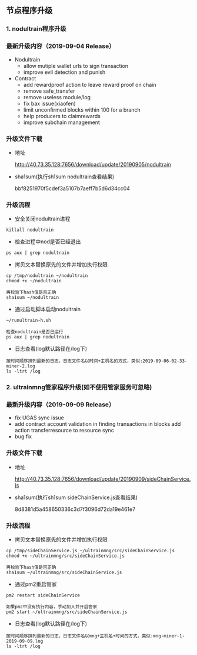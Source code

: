 ## 节点程序升级


### 1. nodultrain程序升级

### 最新升级内容（2019-09-04 Release）

* Nodultrain
    * allow mutiple wallet urls to sign transaction
    * improve evil detection and punish
* Contract
    * add rewardproof action to leave reward proof on chain
    * remove safe_transfer
    * remove useless module/log
    * fix bax issue(xiaofen)
    * limit unconfirmed blocks within 100 for a branch
    * help producers to claimrewards
    * improve subchain management


### 升级文件下载

* 地址
    
    http://40.73.35.128:7656/download/update/20190905/nodultrain
    
* sha1sum(执行sh1sum nodultrain查看结果)

    bbf8251970f5cdef3a5107b7aeff7b5d6d34cc04
    
 

### 升级流程

* 安全关闭nodultrain进程

```text
killall nodultrain
```

* 检查进程中nod是否已经退出

```text
ps aux | grep nodultrain
```

* 拷贝文本替换原先的文件并增加执行权限

```text
cp /tmp/nodultrain ~/nodultrain
chmod +x ~/nodultrain

再校验下hash值是否正确
sha1sum ~/nodultrain
```

* 通过启动脚本启动nodultrain
```text
~/runultrain-h.sh

检查nodultrain是否已运行
ps aux | grep nodultrain
```

* 日志查看(log默认路径在/log下)

```text
按时间顺序排列最新的日志，日志文件名以时间+主机名的方式，类似:2019-09-06-02-33-miner-2.log
ls -ltrt /log
```


### 2. ultrainmng管家程序升级(如不使用管家服务可忽略)

### 最新升级内容（2019-09-09 Release）

* fix UGAS sync issue
* add contract account validation in finding transactions in blocks
add action transferresource to resource sync
* bug fix

### 升级文件下载

* 地址
    
    http://40.73.35.128:7656/download/update/20190909/sideChainService.js
    
* sha1sum(执行sh1sum sideChainService.js查看结果)

    8d8381d5a458650336c3d7f3096d72da19e461e7


### 升级流程


* 拷贝文本替换原先的文件并增加执行权限

```text
cp /tmp/sideChainService.js ~/ultrainmng/src/sideChainService.js
chmod +x ~/ultrainmng/src/sideChainService.js

再校验下hash值是否正确
sha1sum ~/ultrainmng/src/sideChainService.js
```

* 通过pm2重启管家
```text
pm2 restart sideChainService

如果pm2中没有执行内容，手动加入并开启管家
pm2 start ~/ultrainmng/src/sideChainService.js
```

* 日志查看(log默认路径在/log下)

```text
按时间顺序排列最新的日志，日志文件名以mng+主机名+时间的方式，类似:mng-miner-1-2019-09-09.log
ls -ltrt /log
```
